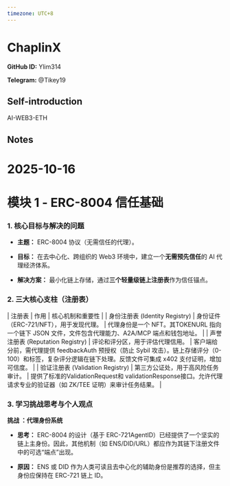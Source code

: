 ```yaml
---
timezone: UTC+8
---
```


# ChaplinX

**GitHub ID:** Ylim314

**Telegram:** @Tikey19

## Self-introduction

AI-WEB3-ETH

## Notes

<!-- Content_START -->
# 2025-10-16
<!-- DAILY_CHECKIN_2025-10-16_START -->
# 模块 1 - ERC-8004 信任基础

### 1\. 核心目标与解决的问题

-   **主题：** ERC-8004 协议（无需信任的代理）。
    
-   **目标：** 在去中心化、跨组织的 Web3 环境中，建立一个**无需预先信任**的 AI 代理经济体系。
    
-   **解决方案：** 最小化链上存储，通过**三个轻量级链上注册表**作为信任锚点。
    

### 2\. 三大核心支柱（注册表）

| 注册表 | 作用 | 核心机制和重要性 |
| 身份注册表 (Identity Registry) | 身份证件（ERC-721/NFT），用于发现代理。 | 代理身份是一个 NFT。其TOKENURL 指向一个链下 JSON 文件，文件包含代理能力、A2A/MCP 端点和钱包地址。 |
| 声誉注册表 (Reputation Registry) | 评论和评分区，用于评估代理信用。 | 客户端给分前，需代理提供 feedbackAuth 预授权（防止 Sybil 攻击）。链上存储评分（0-100）和标签，复杂评分逻辑在链下处理。反馈文件可集成 x402 支付证明，增加可信度。 |
| 验证注册表 (Validation Registry) | 第三方公证处，用于高风险任务审计。 | 提供了标准的ValidationRequest和 validationResponse接口。允许代理请求专业的验证器（如 ZK/TEE 证明）来审计任务结果。 |

### 3\. 学习挑战思考与个人观点

**挑战 ：代理身份系统**

-   **思考：** ERC-8004 的设计（基于 ERC-721AgentID）已经提供了一个坚实的链上主身份。因此，其他机制（如 ENS/DID/URL）都应作为其链下注册文件中的可选“端点”出现。
    
-   **原因：** ENS 或 DID 作为人类可读且去中心化的辅助身份是推荐的选择，但主身份应保持在 ERC-721 链上 ID。
<!-- DAILY_CHECKIN_2025-10-16_END -->
<!-- Content_END -->
